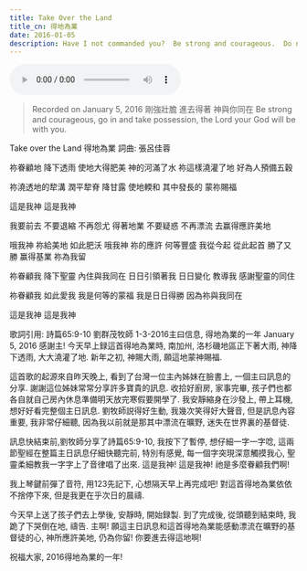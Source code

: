 ```yaml
---
title: Take Over the Land
title_cn: 得地為業
date: 2016-01-05
description: Have I not commanded you?  Be strong and courageous.  Do not be terrified; do not be discouraged, for the Lord your God will be with you wherever you go.  我豈沒有吩咐你麼? 你當剛強壯膽,不要懼怕,也不要驚惶.因為你無論往那裏去,耶和華你的 神必與你同在. 約書亞記 Joshua 1:9
---
```


<audio controls src="/content/posts/holy-holy-holy/holy-holy-holy-choir.mp3"></audio>

>  Recorded on January 5, 2016
> 剛強壯膽
> 進去得著
> 神與你同在 
> Be strong and courageous,
> go in and take possession,
> the Lord your God will be with you.


Take over the Land
得地為業
詞曲:  張呂佳蓉

​祢眷顧地 降下透雨
使地大得肥美  神的河滿了水
祢這樣澆灌了地
好為人預備五穀
 
祢澆透地的犂溝
潤平犂脊  降甘露
使地輭和
其中發長的 蒙祢賜福
 
這是我神  這是我神
 
我要前去 不要退縮 不再怨尤
得著地業 不要疑惑 不再漂流
去赢得應許美地
 
哦我神
祢給美地
如此肥沃
哦我神
祢的應許
何等豐盛
我從今起 從此起首 勝了又勝
赢得基業 祢為我留
 
祢眷顧我 降下聖靈
內住與我同在
日日引領著我
日日變化 教導我
感謝聖靈的同住
 
祢眷顧我 如此愛我
我是何等的蒙福
我是日日得勝
因為祢與我同在
 
這是我神  這是我神


歌詞引用:
詩篇65:9-10
劉群茂牧師 1-3-2016主曰信息, 得地為業的一年
January 5, 2016
感謝主!  今天早上録這首得地為業時, 南加州, 洛杉磯地區正下著大雨, 神降下透雨, 大大澆灌了地.  新年之初, 神賜大雨, 願這地蒙神賜福.  

這首歌的起源來自昨天晚上, 看到了台灣一位主內姊妹在臉書上, 一個主曰訊息的分享. 謝謝這位姊妹常常分享許多寶貴的訊息.  收拾好廚房, 家事完畢, 孩子們也都各自就自己房內休息準備明天放完寒假要開學了.  我安靜縮身在沙發上, 帶上耳機, 想好好看完整個主日訊息.  劉牧師説得好生動, 我幾次笑得好大聲音, 但是訊息內容重要, 我非常仔細聽, 因為我以前就是那其中漂流在曠野, 迷失在世界裏的基督徒.

訊息快結束前,劉牧師分享了詩篇65:9-10, 我按下了暫停, 想仔細一字一字唸, 這兩節聖經在整篇主日訊息仔細快聽完前, 特別有感覺, 每一個字突現深意觸摸我心, 聖靈柔細教我一字字上了音律唱了出來. 這是我神!  這是我神!  祂是多麼眷顧我們啊!  

我上琴鍵前彈了音符, 用123先記下, 心想隔天早上再完成吧!  對這首得地為業依依不捨停下來, 但是我更在乎次日的晨禱. 

今天早上送了孩子們去上學後, 安靜時, 開始録製. 到了完成後, 從頭聽到結束時, 我跪了下哭倒在地, 禱告.  主啊!  願這主日訊息和這首得地為業能感動漂流在曠野的基督徒的心, 神所應許美地, 仍為你留! 你要進去得這地啊!

祝福大家, 2016得地為業的一年!